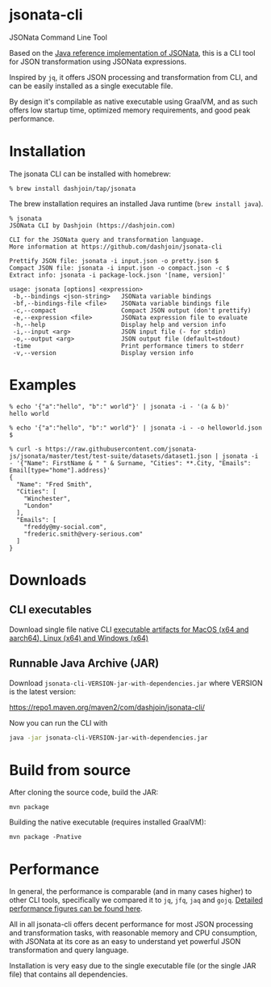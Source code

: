 # jsonata-cli
JSONata Command Line Tool

Based on the [Java reference implementation of JSONata](https://github.com/dashjoin/jsonata-java), this is a CLI tool for JSON transformation using JSONata expressions.

Inspired by ```jq```, it offers JSON processing and transformation from CLI, and can be easily installed as a single executable file.

By design it's compilable as native executable using GraalVM, and as such offers low startup time, optimized memory requirements, and good peak performance.

# Installation

The jsonata CLI can be installed with homebrew:
```
% brew install dashjoin/tap/jsonata
```
The brew installation requires an installed Java runtime (`brew install java`).

```
% jsonata
JSONata CLI by Dashjoin (https://dashjoin.com)

CLI for the JSONata query and transformation language.
More information at https://github.com/dashjoin/jsonata-cli

Prettify JSON file: jsonata -i input.json -o pretty.json $
Compact JSON file: jsonata -i input.json -o compact.json -c $
Extract info: jsonata -i package-lock.json '[name, version]'

usage: jsonata [options] <expression>
 -b,--bindings <json-string>   JSONata variable bindings
 -bf,--bindings-file <file>    JSONata variable bindings file
 -c,--compact                  Compact JSON output (don't prettify)
 -e,--expression <file>        JSONata expression file to evaluate
 -h,--help                     Display help and version info
 -i,--input <arg>              JSON input file (- for stdin)
 -o,--output <arg>             JSON output file (default=stdout)
 -time                         Print performance timers to stderr
 -v,--version                  Display version info
```

# Examples
```
% echo '{"a":"hello", "b":" world"}' | jsonata -i - '(a & b)'
hello world

% echo '{"a":"hello", "b":" world"}' | jsonata -i - -o helloworld.json $

% curl -s https://raw.githubusercontent.com/jsonata-js/jsonata/master/test/test-suite/datasets/dataset1.json | jsonata -i - '{"Name": FirstName & " " & Surname, "Cities": **.City, "Emails": Email[type="home"].address}'
{
  "Name": "Fred Smith",
  "Cities": [
    "Winchester",
    "London"
  ],
  "Emails": [
    "freddy@my-social.com",
    "frederic.smith@very-serious.com"
  ]
}
```

# Downloads

## CLI executables

Download single file native CLI [executable artifacts for MacOS (x64 and aarch64),
Linux (x64) and Windows (x64)](https://github.com/dashjoin/jsonata-cli/releases/)

## Runnable Java Archive (JAR)

Download ```jsonata-cli-VERSION-jar-with-dependencies.jar``` where VERSION is the latest version:

https://repo1.maven.org/maven2/com/dashjoin/jsonata-cli/

Now you can run the CLI with
```sh
java -jar jsonata-cli-VERSION-jar-with-dependencies.jar
```

# Build from source

After cloning the source code, build the JAR:
```
mvn package
```

Building the native executable (requires installed GraalVM):
```
mvn package -Pnative
```

# Performance

In general, the performance is comparable (and in many cases higher) to other CLI tools,
specifically we compared it to ```jq```, ```jfq```, ```jaq``` and ```gojq```.
[Detailed performance figures can be found here](performance.md).

All in all jsonata-cli offers decent performance for most JSON processing and transformation tasks,
with reasonable memory and CPU consumption, with JSONata at its core as an easy to understand yet powerful JSON transformation and query language.

Installation is very easy due to the single executable file (or the single JAR file) that contains all dependencies.

